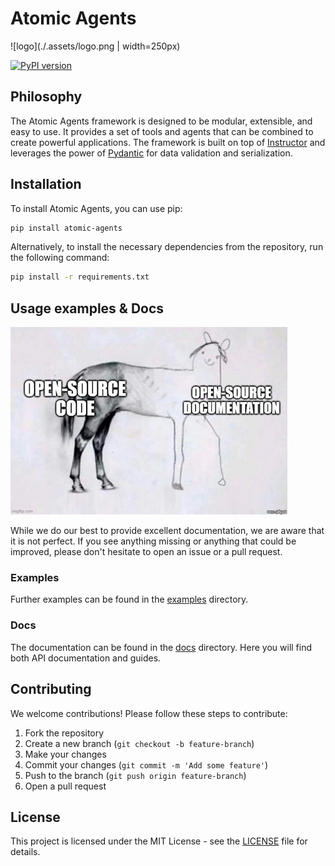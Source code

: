 # Atomic Agents
![logo](./.assets/logo.png | width=250px)

[![PyPI version](https://badge.fury.io/py/atomic-agents.svg)](https://badge.fury.io/py/atomic-agents)

## Philosophy
The Atomic Agents framework is designed to be modular, extensible, and easy to use. It provides a set of tools and agents that can be combined to create powerful applications. The framework is built on top of [Instructor](https://github.com/jxnl/instructor) and leverages the power of [Pydantic](https://docs.pydantic.dev/latest/) for data validation and serialization.

## Installation
To install Atomic Agents, you can use pip:

```bash
pip install atomic-agents
```

Alternatively, to install the necessary dependencies from the repository, run the following command:

```bash
pip install -r requirements.txt
```

## Usage examples & Docs
![open source docs bad](./.assets/docs.png)

While we do our best to provide excellent documentation, we are aware that it is not perfect. If you see anything missing or anything that could be improved, please don't hesitate to open an issue or a pull request.

### Examples
Further examples can be found in the [examples](./examples/) directory.

### Docs
The documentation can be found in the [docs](./docs/) directory. Here you will find both API documentation and guides.

## Contributing
We welcome contributions! Please follow these steps to contribute:

1. Fork the repository
2. Create a new branch (`git checkout -b feature-branch`)
3. Make your changes
4. Commit your changes (`git commit -m 'Add some feature'`)
5. Push to the branch (`git push origin feature-branch`)
6. Open a pull request

## License
This project is licensed under the MIT License - see the [LICENSE](LICENSE) file for details.